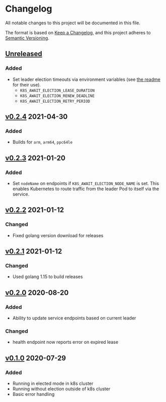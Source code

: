 # Changelog
All notable changes to this project will be documented in this file.

The format is based on [Keep a Changelog](https://keepachangelog.com/en/1.0.0/),
and this project adheres to [Semantic Versioning](https://semver.org/spec/v2.0.0.html).

## [Unreleased]

### Added
* Set leader election timeouts via environment variables (see [the readme](./README.md) for their use).
  - `K8S_AWAIT_ELECTION_LEASE_DURATION`
  - `K8S_AWAIT_ELECTION_RENEW_DEADLINE`
  - `K8S_AWAIT_ELECTION_RETRY_PERIOD`

## [v0.2.4] 2021-04-30

### Added

* Builds for `arm`, `arm64`, `ppc64le`

## [v0.2.3] 2021-01-20

### Added
* Set `nodeName` on endpoints if `K8S_AWAIT_ELECTION_NODE_NAME` is set. This enables Kubernetes to route traffic
  from the leader Pod to itself via the service.

## [v0.2.2] 2021-01-12

### Changed
* Fixed golang version download for releases

## [v0.2.1] 2021-01-12

### Changed
* Used golang 1.15 to build releases

## [v0.2.0] 2020-08-20

### Added
* Ability to update service endpoints based on current leader

### Changed
* health endpoint now reports error on expired lease

## [v0.1.0] 2020-07-29

### Added
* Running in elected mode in k8s cluster
* Running without election outside of k8s cluster
* Basic error handling

[Unreleased]: https://github.com/LINBIT/k8s-await-election/compare/v0.2.4...HEAD
[v0.2.4]: https://github.com/LINBIT/k8s-await-election/compare/v0.2.3...v0.2.4
[v0.2.3]: https://github.com/LINBIT/k8s-await-election/compare/v0.2.2...v0.2.3
[v0.2.2]: https://github.com/LINBIT/k8s-await-election/compare/v0.2.1...v0.2.2
[v0.2.1]: https://github.com/LINBIT/k8s-await-election/compare/v0.2.0...v0.2.1
[v0.2.0]: https://github.com/LINBIT/k8s-await-election/compare/v0.1.0...v0.2.0
[v0.1.0]: https://github.com/LINBIT/k8s-await-election/commits/v0.1.0
